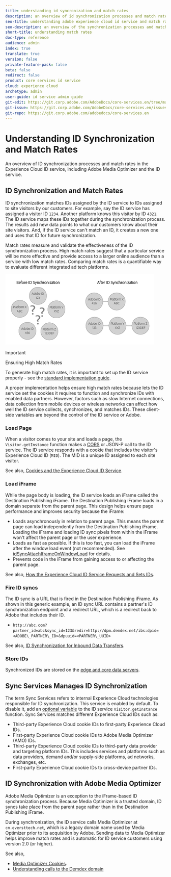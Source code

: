 ```yaml
---
title: understanding id syncronization and match rates
description: an overview of id synchronization processes and match rates in the experience cloud id service, including adobe media optimizer.
seo-title: understanding adobe experience cloud id service and match rates
seo-description: an overview of the synchronization processes and match rates in the adobe experience cloud id service, including adobe media optimizer.
short-title: understanding match rates
doc-type: reference
audience: admin
index: true
translate: true
version: false
private-feature-pack: false
beta: false
redirect: false
product: core services id service
cloud: experience cloud
archetype: admin
user-guide: id service admin guide
git-edit: https://git.corp.adobe.com/AdobeDocs/core-services.en/tree/master/help/id-service/getting-started/getting-started-match-rates.md
git-issue: https://git.corp.adobe.com/AdobeDocs/core-services.en/issues/new
git-repo: https://git.corp.adobe.com/adobedocs/core-services.en
---
```

<!--Meta Data Values

**Required Meta for search optimization and page data**

title: free text string

description: free text string

seo-title: free text string

seo-description: free text string

**Optional Meta for extended capabilities**

audience:
all (default), admin, developer, end-user
 
index: true (default), false
 
translate:
true (default), false
 
doc-type:
reference (default), tutorials

version:
false (default), Classic, Standard, 6.5, 6.4, 6.3, 6.2
 
private-feature-pack:
false (default), true
 
beta:
false (default), true
 
redirect:
false (default), pathname
-->

# Understanding ID Synchronization and Match Rates

An overview of ID synchronization processes and match rates in the Experience Cloud ID service, including Adobe Media Optimizer and the ID service.

## ID Synchronization and Match Rates

ID synchronization matches IDs assigned by the ID service to IDs assigned to site visitors by our customers. For example, say the ID service has assigned a visitor ID `1234`. Another platform knows this visitor by ID `4321`. The ID service maps these IDs together during the synchronization process. The results add new data points to what our customers know about their site visitors. And, if the ID service can't match an ID, it creates a new one and uses that ID for future synchronization.

Match rates measure and validate the effectiveness of the ID synchronization process. High match rates suggest that a particular service will be more effective and provide access to a larger online audience than a service with low match rates. Comparing match rates is a quantifiable way to evaluate different integrated ad tech platforms.

![ID sync in the ID Service](../assets/idsync2.png "ID syncronization in the ID Service") 

>[!IMPORTANT]
>Ensuring High Match Rates
>
>To generate high match rates, it is important to set up the ID service properly - see the [standard implementation guide](../implementation/implementation-standard/standard.md).

A proper implementation helps ensure high match rates because lets the ID service set the cookies it requires to function and synchronize IDs with enabled data partners. However, factors such as slow Internet connections, data collection from mobile devices or wireless networks can affect how well the ID service collects, synchronizes, and matches IDs.
These client-side variables are beyond the control of the ID service or Adobe.

### Load Page
When a visitor comes to your site and loads a page, the `Visitor.getInstance` function makes a [CORS](../reference/reference-cors.md) or JSON-P call to the ID service. The ID service responds with a cookie that includes the visitor's Experience Cloud ID \(`MID`\). The MID is a unique ID assigned to each site visitor.

See also, [Cookies and the Experience Cloud ID Service](getting-started-cookies.md).

### Load iFrame
While the page body is loading, the ID service loads an iFrame called the Destination Publishing iFrame. The Destination Publishing iFrame loads in a domain separate from the parent page. This design helps ensure page performance and improves security because the iFrame:

+ Loads asynchronously in relation to parent page. This means the parent page can load independently from the Destination Publishing iFrame. Loading the iFrame and loading ID sync pixels from within the iFrame won't affect the parent page or the user experience.
+ Loads as fast as possible. If this is too fast, you can load the iFrame after the window load event \(not recommended\). See [idSyncAttachIframeOnWindowLoad](../id-service-api/id-service-api-configurations/id-service-api-configurations-idsyncattachiframeonwindowload.md) for details.
+ Prevents code in the iFrame from gaining access to or affecting the parent page.

See also, [How the Experience Cloud ID Service Requests and Sets IDs](getting-started-id-request.md).

### Fire ID syncs
The ID sync is a URL that is fired in the Destination Publishing iFrame. As shown in this generic example, an ID sync URL contains a partner's ID synchronization endpoint and a redirect URL, which is a redirect back to Adobe that includes their ID.

+ `http://abc.com?partner_id=abc&sync_id=123&redir=http://dpm.demdex.net/ibs:dpid=<ADOBE\_PARTNER\_ID>&dpuuid=<PARTNER\_UUID>`

See also, [ID Synchronization for Inbound Data Transfers](https://marketing.adobe.com/resources/help/en_US/aam/c_id_sync_in.html).

### Store IDs
Synchronized IDs are stored on the [edge and core data servers](https://marketing.adobe.com/resources/help/en_US/aam/c_compedge.html).

## Sync Services Manages ID Synchronization

The term Sync Services refers to internal Experience Cloud technologies responsible for ID synchronization. This service is enabled by default. To disable it, add an [optional variable](../id-service-api/id-service-api-configurations/id-service-api-configurations-disableidsync.md) to the ID service `Visitor.getInstance` function. Sync Services matches different Experience Cloud IDs such as:

+ Third-party Experience Cloud cookie IDs to first-party Experience Cloud IDs.
+ First-party Experience Cloud cookie IDs to Adobe Media Optimizer \(AMO\) IDs.
+ Third-party Experience Cloud cookie IDs to third-party data provider and targeting platform IDs. This includes services and platforms such as data providers, demand and/or supply-side platforms, ad networks, exchanges, etc.
+ First-party Experience Cloud cookie IDs to cross-device partner IDs.

## ID Synchronization with Adobe Media Optimizer

Adobe Media Optimizer is an exception to the iFrame-based ID synchronization process. Because Media Optimizer is a trusted domain, ID syncs take place from the parent page rather than in the Destination Publishing iFrame.

During synchronization, the ID service calls Media Optimizer at `cm.eversttech.net`, which is a legacy domain name used by Media Optimizer prior to its acquisition by Adobe. Sending data to Media Optimizer helps improve match rates and is automatic for ID service customers using version 2.0 \(or higher\).

See also,
+ [Media Optimizer Cookies](https://marketing.adobe.com/resources/help/en_US/whitepapers/cookies/cookies_media_optimizer.html).
+ [Understanding calls to the Demdex domain](https://marketing.adobe.com/resources/help/en_US/aam/demdex-calls.html)